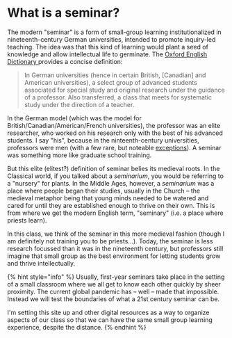 # What is a seminar?

The modern "seminar" is a form of small-group learning institutionalized in nineteenth-century German universities, intended to promote inquiry-led teaching. The idea was that this kind of learning would plant a seed of knowledge and allow intellectual life to germinate. The [Oxford English Dictionary ](https://www.oed.com/view/Entry/175679?isAdvanced=false\&result=2\&rskey=btvlCf&)provides a concise definition:&#x20;

> In German universities (hence in certain British, \[Canadian] and American universities), a select group of advanced students associated for special study and original research under the guidance of a professor. Also transferred, a class that meets for systematic study under the direction of a teacher.

In the German model (which was the model for British/Canadian/American/French universities), the professor was an elite researcher, who worked on his research only with the best of his advanced students. I say "his", because in the ninteenth-century universities, professors were men (with a few rare, but noteable [exceptions](https://www.agnesscott.edu/lriddle/women/kova.htm)). A seminar was something more like graduate school training.&#x20;

But this elite (elitest?) definition of seminar belies its medieval roots. In the Classical world, if you talked about a _seminarium_, you would be referring to a "nursery" for plants. In the Middle Ages, however, a _seminarium_ was a place where people began their studies, usually in the Church – the medieval metaphor being that young minds needed to be watered and cared for until they are established enough to thrive on their own. This is from where we get the modern English term, "seminary" (i.e. a place where priests learn).&#x20;

In this class, we think of the seminar in this more medieval fashion (though I am definitely not training you to be priests...).  Today, the seminar is less research focussed than it was in the nineteenth century, but professors still imagine that small group as the best environment for letting students grow and thrive intellectually.

{% hint style="info" %}
Usually, first-year seminars take place in the setting of a small classroom where we all get to know each other quickly by sheer proximity. The current global pandemic has – well – made that impossible. Instead we will test the boundaries of what a 21st century seminar can be.

I'm setting this site up and other digital resources as a way to organize aspects of our class so that we can have the same small group learning experience, despite the distance.&#x20;
{% endhint %}
